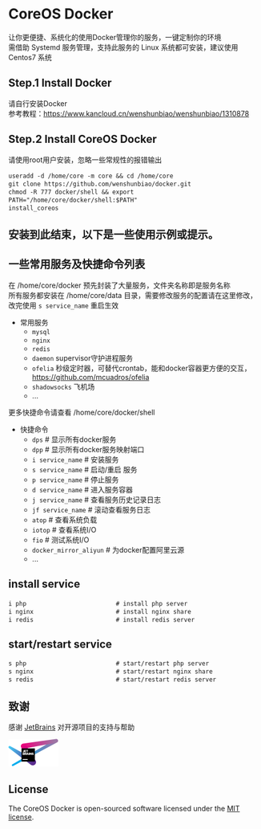# CoreOS Docker

让你更便捷、系统化的使用Docker管理你的服务，一键定制你的环境   
需借助 Systemd 服务管理，支持此服务的 Linux 系统都可安装，建议使用 Centos7 系统  

## Step.1 Install Docker
    
请自行安装Docker  
参考教程：https://www.kancloud.cn/wenshunbiao/wenshunbiao/1310878

## Step.2 Install CoreOS Docker

请使用root用户安装，忽略一些常规性的报错输出

    useradd -d /home/core -m core && cd /home/core
    git clone https://github.com/wenshunbiao/docker.git
    chmod -R 777 docker/shell && export PATH="/home/core/docker/shell:$PATH"
    install_coreos

安装到此结束，以下是一些使用示例或提示。
-----

## 一些常用服务及快捷命令列表

在 /home/core/docker 预先封装了大量服务，文件夹名称即是服务名称  
所有服务都安装在 /home/core/data 目录，需要修改服务的配置请在这里修改，改完使用 `s service_name` 重启生效

- 常用服务
  - `mysql`
  - `nginx`
  - `redis`
  - `daemon` supervisor守护进程服务
  - `ofelia` 秒级定时器，可替代crontab，能和docker容器更方便的交互，https://github.com/mcuadros/ofelia
  - `shadowsocks` 飞机场
  - ...

更多快捷命令请查看 /home/core/docker/shell 

- 快捷命令
  - `dps`              # 显示所有docker服务
  - `dpp`              # 显示所有docker服务映射端口
  - `i service_name`   # 安装服务
  - `s service_name`   # 启动/重启 服务
  - `p service_name`   # 停止服务
  - `d service_name`   # 进入服务容器
  - `j service_name`   # 查看服务历史记录日志
  - `jf service_name`  # 滚动查看服务日志
  - `atop`             # 查看系统负载
  - `iotop`            # 查看系统I/O
  - `fio`              # 测试系统I/O
  - `docker_mirror_aliyun`  # 为docker配置阿里云源
  - ...

## install service

    i php                         # install php server
    i nginx                       # install nginx share
    i redis                       # install redis server

## start/restart service

    s php                         # start/restart php server
    s nginx                       # start/restart nginx share
    s redis                       # start/restart redis server

## 致谢

感谢 [JetBrains](https://www.jetbrains.com/?from=coreos%20docker) 对开源项目的支持与帮助  

![avatar](./docs/images/jetbrains-variant-100.png)

## License

The CoreOS Docker is open-sourced software licensed under the [MIT license](https://opensource.org/licenses/MIT).
